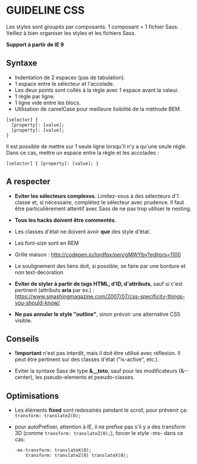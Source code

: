 # GUIDELINE CSS

Les styles sont groupés par composants. 1 composant = 1 fichier Sass. Veillez à bien organiser les styles et les fichiers Sass.

**Support à partir de IE 9**

## Syntaxe

* Indentation de 2 espaces (pas de tabulation).
* 1 espace entre le sélecteur et l'accolade.
* Les deux points sont collés à la règle avec 1 espace avant la valeur.
* 1 règle par ligne.
* 1 ligne vide entre les blocs.
* Utilisation de camelCase pour meilleure lisibilité de la méthode BEM.

```
[selector] {
  [property]: [value];
  [property]: [value];
}
```

Il est possible de mettre sur 1 seule ligne lorsqu'il n'y a qu'une seule règle. Dans ce cas, mettre un espace entre la règle et les accolades :

```
[selector] { [property]: [value]; }
```

## A respecter

* **Eviter les sélecteurs complexes**. Limitez-vous à des sélecteurs d'1 classe et, si nécessaire, complétez le sélecteur avec prudence. Il faut être particulièrement attentif avec Sass de ne pas trop utiliser le nesting.

* **Tous les hacks doivent être commentés.**

* Les classes d'état ne doivent avoir **que** des style d'état.

* Les font-size sont en REM

* Grille maison : http://codepen.io/lordfpx/pen/gMWYby?editors=1100

* Le soulignement des liens doit, si possible, se faire par une bordure et non text-decoration

* **Eviter de styler à partir de tags HTML, d'ID, d'attributs**, sauf si c'est pertinent (attributs **aria** par ex.) : https://www.smashingmagazine.com/2007/07/css-specificity-things-you-should-know/

* **Ne pas annuler le style "outline"**, sinon prévoir une alternative CSS visible.


## Conseils

* **!important** n'est pas interdit, mais il doit être utilisé avec réflexion. Il peut être pertinent sur des classes d'état ("is-active", etc.).

* Eviter la syntaxe Sass de type **&__toto**, sauf pour les modificateurs (&--center), les pseudo-elements et pseudo-classes.


## Optimisations

* Les éléments **fixed** sont redessinés pendant le scroll, pour prévenir ça: `transform: translateZ(0);`

* pour autoPrefixer, attention à IE, il ne prefixe pas s'il y a des transform 3D (comme `transform: translateZ(0);`), forcer le style -ms- dans ce cas:
  ```
  -ms-transform: translateX(0);
      transform: translateZ(0) translateX(0);
  ```